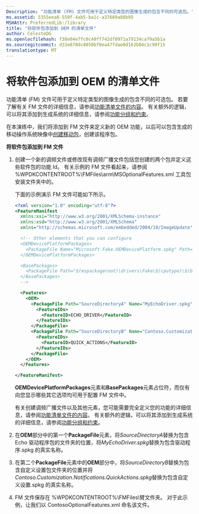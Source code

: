 ```yaml
---
Description: "功能清单 (FM) 文件可用于定义特定类型的图像生成的包含不同的可选包。"
ms.assetid: 5355eea8-550f-4ab5-ba1c-a37689a88b95
MSHAttr: PreferredLib:/library
title: "将软件包添加到 OEM 的清单文件"
author: CelesteDG
ms.openlocfilehash: f38e04e7fc0c40ff742df0971a79134ca79a5b1a
ms.sourcegitcommit: d33e870dc4850bf0ea47fdae0d163b04c1c90f15
translationtype: MT
---
```

# <a name="add-a-package-to-an-oem-manifest-file"></a>将软件包添加到 OEM 的清单文件


功能清单 (FM) 文件可用于定义特定类型的图像生成的包含不同的可选包。 若要了解有关 FM 文件的详细信息，请参阅[功能清单文件的内容](https://msdn.microsoft.com/library/windows/hardware/dn756745)。 有关额外的逻辑，可以将其添加到生成系统的详细信息，请参阅[功能分组和约束](https://msdn.microsoft.com/library/windows/hardware/dn756740)。

在本演练中，我们将添加到 FM 文件来定义新的 OEM 功能，以后可以包含生成的移动操作系统映像中[创建移动包](creating-mobile-packages.md)，创建该程序包。

**将软件包添加到 FM 文件**

1.  创建一个新的调频文件或修改现有调频广播文件包括您创建的两个包并定义这些软件包的功能 Id。 有关示例的 FM 文件看起来，请参阅 %WPDKCONTENTROOT%\\FMFiles\\arm\\MSOptionalFeatures.xml 工具包安装文件夹中的。

    下面的示例演示 FM 文件可能如下所示。

    ```XML
    <?xml version="1.0" encoding="utf-8"?>
    <FeatureManifest 
      xmlns:xsi="http://www.w3.org/2001/XMLSchema-instance" 
      xmlns:xsd="http://www.w3.org/2001/XMLSchema" 
      xmlns="http://schemas.microsoft.com/embedded/2004/10/ImageUpdate">

      <!-- Other elements that you can configure
      <OEMDevicePlatformPackages>
        <PackageFile Name="Microsoft.Fake.OEMDevicePlatform.spkg" Path="$(mspackageroot)\firmware\Fake\$(cputype)\$(buildtype)" Device="Fake"/>
      </OEMDevicePlatformPackages>

      <BasePackages>
        <PackageFile Path="$(mspackageroot)\drivers\Fake\$(cputype)\$(buildtype)" Name="Microsoft.Fake.AX88772.spkg"/>
      </BasePackages>
      -->

      <Features>  
        <OEM>  
          <PackageFile Path="SourceDirectoryA" Name="MyEchoDriver.spkg">  
            <FeatureIDs>  
              <FeatureID>ECHO_DRIVER</FeatureID>  
            </FeatureIDs>  
          </PackageFile>  
          <PackageFile Path="SourceDirectoryB" Name="Contoso.Customization.Notifications.QuickActions.spkg">  
            <FeatureIDs>  
              <FeatureID>QUICK_ACTIONS</FeatureID>  
            </FeatureIDs>  
          </PackageFile>  
        </OEM>  
      </Features> 

    </FeatureManifest>
    ```

    **OEMDevicePlatformPackages**元素和**BasePackages**元素占位符，而仅有向您显示哪些其它选项均可用于配置 FM 文件中。

    有关创建调频广播文件以及其他元素，您可能需要完全定义您的功能的详细信息，请参阅[功能清单文件的内容](https://msdn.microsoft.com/library/windows/hardware/dn756745)。 有关额外的逻辑，可以将其添加到生成系统的详细信息，请参阅[功能分组和约束](https://msdn.microsoft.com/library/windows/hardware/dn756740)。

2.  在**OEM**部分中的第一个**PackageFile**元素，将*SourceDirectoryA*替换为包含 Echo 驱动程序包的文件夹的位置，将*MyEchoDriver.spkg*替换为包含驱动程序.spkg 的真实名称。

3.  在第二个**PackageFile**元素中的**OEM**部分中，将*SourceDirectoryB*替换为包含自定义设置包文件夹的位置并将*Contoso.Customization.Notifications.QuickActions.spkg*替换为包含自定义设置.spkg 的真实名称。

4.  FM 文件保存在 %WPDKCONTENTROOT%\\FMFiles\\臂文件夹。 对于此示例，让我们以 ContosoOptionalFeatures.xml 命名该文件。

 

 



